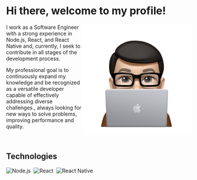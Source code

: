 # Hi there, welcome to my profile!

<img align="right" width="300em" height="300em" src="https://github.com/mateusjbarbosa/mateusjbarbosa/blob/master/avatar.png"/>

I work as a Software Engineer with a strong experience in Node.js, React, and React Native and, currently, I seek to contribute in all stages of the development process.

My professional goal is to continuously expand my knowledge and be recognized as a versatile developer capable of effectively addressing diverse challenges., always looking for new ways to solve problems, improving performance and quality.

<br />

## Technologies

![Node.js](https://img.shields.io/badge/node.js-6DA55F?style=for-the-badge&logo=node.js&logoColor=white)&nbsp;
![React](https://img.shields.io/badge/react-61DAFB?style=for-the-badge&logo=react&logoColor=282C34)&nbsp;
![React Native](https://img.shields.io/badge/react_native-2554A0.svg?style=for-the-badge&logo=react&logoColor=white)&nbsp;
